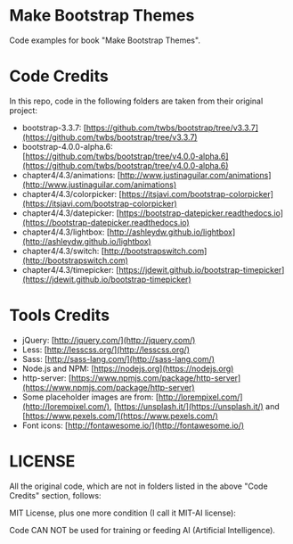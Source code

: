 # Make Bootstrap Themes

Code examples for book "Make Bootstrap Themes".


# Code Credits
In this repo, code in the following folders are taken from their original project:

* bootstrap-3.3.7: [https://github.com/twbs/bootstrap/tree/v3.3.7](https://github.com/twbs/bootstrap/tree/v3.3.7)
* bootstrap-4.0.0-alpha.6: [https://github.com/twbs/bootstrap/tree/v4.0.0-alpha.6](https://github.com/twbs/bootstrap/tree/v4.0.0-alpha.6)
* chapter4/4.3/animations: [http://www.justinaguilar.com/animations](http://www.justinaguilar.com/animations)
* chapter4/4.3/colorpicker: [https://itsjavi.com/bootstrap-colorpicker](https://itsjavi.com/bootstrap-colorpicker)
* chapter4/4.3/datepicker: [https://bootstrap-datepicker.readthedocs.io](https://bootstrap-datepicker.readthedocs.io)
* chapter4/4.3/lightbox: [http://ashleydw.github.io/lightbox](http://ashleydw.github.io/lightbox)
* chapter4/4.3/switch: [http://bootstrapswitch.com](http://bootstrapswitch.com)
* chapter4/4.3/timepicker: [https://jdewit.github.io/bootstrap-timepicker](https://jdewit.github.io/bootstrap-timepicker)


# Tools Credits
* jQuery: [http://jquery.com/](http://jquery.com/)
* Less: [http://lesscss.org/](http://lesscss.org/)
* Sass: [http://sass-lang.com/](http://sass-lang.com/)
* Node.js and NPM: [https://nodejs.org](https://nodejs.org)
* http-server: [https://www.npmjs.com/package/http-server](https://www.npmjs.com/package/http-server)
* Some placeholder images are from: [http://lorempixel.com/](http://lorempixel.com/), [https://unsplash.it/](https://unsplash.it/) and [https://www.pexels.com/](https://www.pexels.com/)
* Font icons: [http://fontawesome.io/](http://fontawesome.io/)


# LICENSE

All the original code, which are not in folders listed in the above "Code Credits" section, follows:

MIT License, plus one more condition (I call it MIT-AI license):

Code CAN NOT be used for training or feeding AI (Artificial Intelligence).
